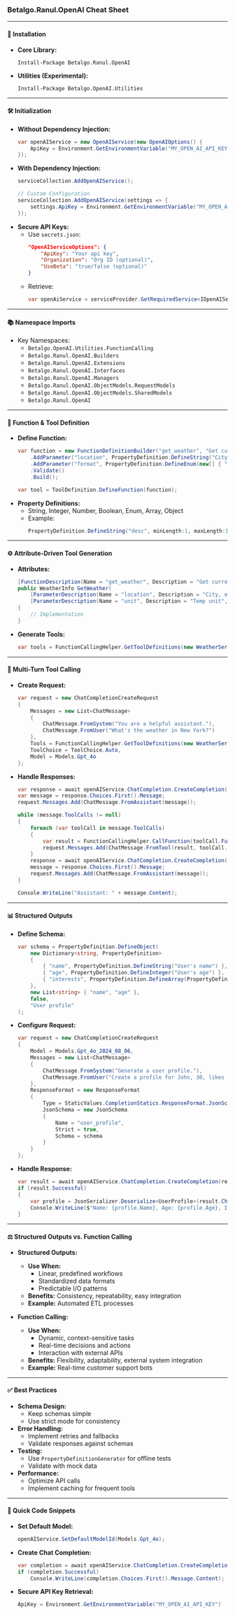 ### **Betalgo.Ranul.OpenAI Cheat Sheet**

---

#### **🔧 Installation**

- **Core Library:**
  ```shell
  Install-Package Betalgo.Ranul.OpenAI
  ```
- **Utilities (Experimental):**
  ```shell
  Install-Package Betalgo.OpenAI.Utilities
  ```

---

#### **🛠 Initialization**

- **Without Dependency Injection:**
  ```csharp
  var openAIService = new OpenAIService(new OpenAIOptions() {
      ApiKey = Environment.GetEnvironmentVariable("MY_OPEN_AI_API_KEY")
  });
  ```
- **With Dependency Injection:**
  ```csharp
  serviceCollection.AddOpenAIService();
  
  // Custom Configuration
  serviceCollection.AddOpenAIService(settings => {
      settings.ApiKey = Environment.GetEnvironmentVariable("MY_OPEN_AI_API_KEY");
  });
  ```
- **Secure API Keys:**
  - Use `secrets.json`:
    ```json
    "OpenAIServiceOptions": {
        "ApiKey": "Your api key",
        "Organization": "Org ID (optional)",
        "UseBeta": "true/false (optional)"
    }
    ```
  - Retrieve:
    ```csharp
    var openAiService = serviceProvider.GetRequiredService<IOpenAIService>();
    ```

---

#### **📚 Namespace Imports**

- Key Namespaces:
  - `Betalgo.OpenAI.Utilities.FunctionCalling`
  - `Betalgo.Ranul.OpenAI.Builders`
  - `Betalgo.Ranul.OpenAI.Extensions`
  - `Betalgo.Ranul.OpenAI.Interfaces`
  - `Betalgo.Ranul.OpenAI.Managers`
  - `Betalgo.Ranul.OpenAI.ObjectModels.RequestModels`
  - `Betalgo.Ranul.OpenAI.ObjectModels.SharedModels`
  - `Betalgo.Ranul.OpenAI`

---

#### **🔧 Function & Tool Definition**

- **Define Function:**
  ```csharp
  var function = new FunctionDefinitionBuilder("get_weather", "Get current weather")
      .AddParameter("location", PropertyDefinition.DefineString("City, e.g., San Francisco, CA"))
      .AddParameter("format", PropertyDefinition.DefineEnum(new[] { "celsius", "fahrenheit" }, "Temp unit"))
      .Validate()
      .Build();
  
  var tool = ToolDefinition.DefineFunction(function);
  ```
- **Property Definitions:**
  - String, Integer, Number, Boolean, Enum, Array, Object
  - Example:
    ```csharp
    PropertyDefinition.DefineString("desc", minLength:1, maxLength:100, pattern: @"^[a-zA-Z0-9]+$")
    ```

---

#### **⚙️ Attribute-Driven Tool Generation**

- **Attributes:**
  ```csharp
  [FunctionDescription(Name = "get_weather", Description = "Get current weather")]
  public WeatherInfo GetWeather(
      [ParameterDescription(Name = "location", Description = "City, e.g., 'San Francisco, CA'")] string location,
      [ParameterDescription(Name = "unit", Description = "Temp unit", Enum = "celsius,fahrenheit", Required = false)] string unit = "celsius")
  {
      // Implementation
  }
  ```
- **Generate Tools:**
  ```csharp
  var tools = FunctionCallingHelper.GetToolDefinitions(new WeatherService());
  ```

---

#### **💬 Multi-Turn Tool Calling**

- **Create Request:**
  ```csharp
  var request = new ChatCompletionCreateRequest
  {
      Messages = new List<ChatMessage>
      {
          ChatMessage.FromSystem("You are a helpful assistant."),
          ChatMessage.FromUser("What's the weather in New York?")
      },
      Tools = FunctionCallingHelper.GetToolDefinitions(new WeatherService()),
      ToolChoice = ToolChoice.Auto,
      Model = Models.Gpt_4o
  };
  ```
- **Handle Responses:**
  ```csharp
  var response = await openAIService.ChatCompletion.CreateCompletion(request);
  var message = response.Choices.First().Message;
  request.Messages.Add(ChatMessage.FromAssistant(message));

  while (message.ToolCalls != null)
  {
      foreach (var toolCall in message.ToolCalls)
      {
          var result = FunctionCallingHelper.CallFunction(toolCall.FunctionCall, new WeatherService());
          request.Messages.Add(ChatMessage.FromTool(result, toolCall.Id));
      }
      response = await openAIService.ChatCompletion.CreateCompletion(request);
      message = response.Choices.First().Message;
      request.Messages.Add(ChatMessage.FromAssistant(message));
  }

  Console.WriteLine("Assistant: " + message.Content);
  ```

---

#### **📊 Structured Outputs**

- **Define Schema:**
  ```csharp
  var schema = PropertyDefinition.DefineObject(
      new Dictionary<string, PropertyDefinition>
      {
          { "name", PropertyDefinition.DefineString("User's name") },
          { "age", PropertyDefinition.DefineInteger("User's age") },
          { "interests", PropertyDefinition.DefineArray(PropertyDefinition.DefineString("Interest"), 1, 5, true) }
      },
      new List<string> { "name", "age" },
      false,
      "User profile"
  );
  ```
- **Configure Request:**
  ```csharp
  var request = new ChatCompletionCreateRequest
  {
      Model = Models.Gpt_4o_2024_08_06,
      Messages = new List<ChatMessage>
      {
          ChatMessage.FromSystem("Generate a user profile."),
          ChatMessage.FromUser("Create a profile for John, 30, likes hiking.")
      },
      ResponseFormat = new ResponseFormat
      {
          Type = StaticValues.CompletionStatics.ResponseFormat.JsonSchema,
          JsonSchema = new JsonSchema
          {
              Name = "user_profile",
              Strict = true,
              Schema = schema
          }
      }
  };
  ```
- **Handle Response:**
  ```csharp
  var result = await openAIService.ChatCompletion.CreateCompletion(request);
  if (result.Successful)
  {
      var profile = JsonSerializer.Deserialize<UserProfile>(result.Choices.First().Message.Content);
      Console.WriteLine($"Name: {profile.Name}, Age: {profile.Age}, Interests: {string.Join(", ", profile.Interests)}");
  }
  ```

---


                  
#### **⚖️ Structured Outputs vs. Function Calling**

- **Structured Outputs:**
  - **Use When:**
    - Linear, predefined workflows
    - Standardized data formats
    - Predictable I/O patterns
  - **Benefits:** Consistency, repeatability, easy integration
  - **Example:** Automated ETL processes

- **Function Calling:**
  - **Use When:**
    - Dynamic, context-sensitive tasks
    - Real-time decisions and actions
    - Interaction with external APIs
  - **Benefits:** Flexibility, adaptability, external system integration
  - **Example:** Real-time customer support bots

---

#### **✅ Best Practices**

- **Schema Design:**
  - Keep schemas simple
  - Use strict mode for consistency
- **Error Handling:**
  - Implement retries and fallbacks
  - Validate responses against schemas
- **Testing:**
  - Use `PropertyDefinitionGenerator` for offline tests
  - Validate with mock data
- **Performance:**
  - Optimize API calls
  - Implement caching for frequent tools

---

#### **📌 Quick Code Snippets**

- **Set Default Model:**
  ```csharp
  openAIService.SetDefaultModelId(Models.Gpt_4o);
  ```
- **Create Chat Completion:**
  ```csharp
  var completion = await openAIService.ChatCompletion.CreateCompletion(new ChatCompletionCreateRequest { /*...*/ });
  if (completion.Successful)
      Console.WriteLine(completion.Choices.First().Message.Content);
  ```
- **Secure API Key Retrieval:**
  ```csharp
  ApiKey = Environment.GetEnvironmentVariable("MY_OPEN_AI_API_KEY")
  ```
